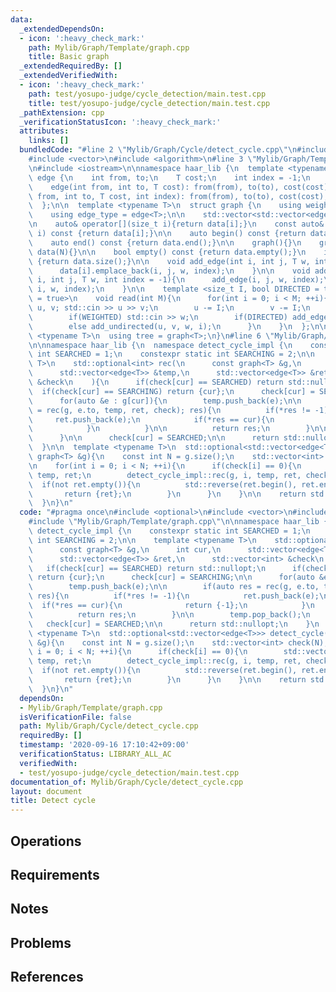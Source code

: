 ```yaml
---
data:
  _extendedDependsOn:
  - icon: ':heavy_check_mark:'
    path: Mylib/Graph/Template/graph.cpp
    title: Basic graph
  _extendedRequiredBy: []
  _extendedVerifiedWith:
  - icon: ':heavy_check_mark:'
    path: test/yosupo-judge/cycle_detection/main.test.cpp
    title: test/yosupo-judge/cycle_detection/main.test.cpp
  _pathExtension: cpp
  _verificationStatusIcon: ':heavy_check_mark:'
  attributes:
    links: []
  bundledCode: "#line 2 \"Mylib/Graph/Cycle/detect_cycle.cpp\"\n#include <optional>\n\
    #include <vector>\n#include <algorithm>\n#line 3 \"Mylib/Graph/Template/graph.cpp\"\
    \n#include <iostream>\n\nnamespace haar_lib {\n  template <typename T>\n  struct\
    \ edge {\n    int from, to;\n    T cost;\n    int index = -1;\n    edge(){}\n\
    \    edge(int from, int to, T cost): from(from), to(to), cost(cost){}\n    edge(int\
    \ from, int to, T cost, int index): from(from), to(to), cost(cost), index(index){}\n\
    \  };\n\n  template <typename T>\n  struct graph {\n    using weight_type = T;\n\
    \    using edge_type = edge<T>;\n\n    std::vector<std::vector<edge<T>>> data;\n\
    \n    auto& operator[](size_t i){return data[i];}\n    const auto& operator[](size_t\
    \ i) const {return data[i];}\n\n    auto begin() const {return data.begin();}\n\
    \    auto end() const {return data.end();}\n\n    graph(){}\n    graph(int N):\
    \ data(N){}\n\n    bool empty() const {return data.empty();}\n    int size() const\
    \ {return data.size();}\n\n    void add_edge(int i, int j, T w, int index = -1){\n\
    \      data[i].emplace_back(i, j, w, index);\n    }\n\n    void add_undirected(int\
    \ i, int j, T w, int index = -1){\n      add_edge(i, j, w, index);\n      add_edge(j,\
    \ i, w, index);\n    }\n\n    template <size_t I, bool DIRECTED = true, bool WEIGHTED\
    \ = true>\n    void read(int M){\n      for(int i = 0; i < M; ++i){\n        int\
    \ u, v; std::cin >> u >> v;\n        u -= I;\n        v -= I;\n        T w = 1;\n\
    \        if(WEIGHTED) std::cin >> w;\n        if(DIRECTED) add_edge(u, v, w, i);\n\
    \        else add_undirected(u, v, w, i);\n      }\n    }\n  };\n\n  template\
    \ <typename T>\n  using tree = graph<T>;\n}\n#line 6 \"Mylib/Graph/Cycle/detect_cycle.cpp\"\
    \n\nnamespace haar_lib {\n  namespace detect_cycle_impl {\n    constexpr static\
    \ int SEARCHED = 1;\n    constexpr static int SEARCHING = 2;\n\n    template <typename\
    \ T>\n    std::optional<int> rec(\n      const graph<T> &g,\n      int cur,\n\
    \      std::vector<edge<T>> &temp,\n      std::vector<edge<T>> &ret,\n      std::vector<int>\
    \ &check\n    ){\n      if(check[cur] == SEARCHED) return std::nullopt;\n    \
    \  if(check[cur] == SEARCHING) return {cur};\n      check[cur] = SEARCHING;\n\n\
    \      for(auto &e : g[cur]){\n        temp.push_back(e);\n\n        if(auto res\
    \ = rec(g, e.to, temp, ret, check); res){\n          if(*res != -1){\n       \
    \     ret.push_back(e);\n            if(*res == cur){\n              return {-1};\n\
    \            }\n          }\n\n          return res;\n        }\n\n        temp.pop_back();\n\
    \      }\n\n      check[cur] = SEARCHED;\n\n      return std::nullopt;\n    }\n\
    \  }\n\n  template <typename T>\n  std::optional<std::vector<edge<T>>> detect_cycle(const\
    \ graph<T> &g){\n    const int N = g.size();\n    std::vector<int> check(N);\n\
    \n    for(int i = 0; i < N; ++i){\n      if(check[i] == 0){\n        std::vector<edge<T>>\
    \ temp, ret;\n        detect_cycle_impl::rec(g, i, temp, ret, check);\n      \
    \  if(not ret.empty()){\n          std::reverse(ret.begin(), ret.end());\n   \
    \       return {ret};\n        }\n      }\n    }\n\n    return std::nullopt;\n\
    \  }\n}\n"
  code: "#pragma once\n#include <optional>\n#include <vector>\n#include <algorithm>\n\
    #include \"Mylib/Graph/Template/graph.cpp\"\n\nnamespace haar_lib {\n  namespace\
    \ detect_cycle_impl {\n    constexpr static int SEARCHED = 1;\n    constexpr static\
    \ int SEARCHING = 2;\n\n    template <typename T>\n    std::optional<int> rec(\n\
    \      const graph<T> &g,\n      int cur,\n      std::vector<edge<T>> &temp,\n\
    \      std::vector<edge<T>> &ret,\n      std::vector<int> &check\n    ){\n   \
    \   if(check[cur] == SEARCHED) return std::nullopt;\n      if(check[cur] == SEARCHING)\
    \ return {cur};\n      check[cur] = SEARCHING;\n\n      for(auto &e : g[cur]){\n\
    \        temp.push_back(e);\n\n        if(auto res = rec(g, e.to, temp, ret, check);\
    \ res){\n          if(*res != -1){\n            ret.push_back(e);\n          \
    \  if(*res == cur){\n              return {-1};\n            }\n          }\n\n\
    \          return res;\n        }\n\n        temp.pop_back();\n      }\n\n   \
    \   check[cur] = SEARCHED;\n\n      return std::nullopt;\n    }\n  }\n\n  template\
    \ <typename T>\n  std::optional<std::vector<edge<T>>> detect_cycle(const graph<T>\
    \ &g){\n    const int N = g.size();\n    std::vector<int> check(N);\n\n    for(int\
    \ i = 0; i < N; ++i){\n      if(check[i] == 0){\n        std::vector<edge<T>>\
    \ temp, ret;\n        detect_cycle_impl::rec(g, i, temp, ret, check);\n      \
    \  if(not ret.empty()){\n          std::reverse(ret.begin(), ret.end());\n   \
    \       return {ret};\n        }\n      }\n    }\n\n    return std::nullopt;\n\
    \  }\n}\n"
  dependsOn:
  - Mylib/Graph/Template/graph.cpp
  isVerificationFile: false
  path: Mylib/Graph/Cycle/detect_cycle.cpp
  requiredBy: []
  timestamp: '2020-09-16 17:10:42+09:00'
  verificationStatus: LIBRARY_ALL_AC
  verifiedWith:
  - test/yosupo-judge/cycle_detection/main.test.cpp
documentation_of: Mylib/Graph/Cycle/detect_cycle.cpp
layout: document
title: Detect cycle
---
```


## Operations

## Requirements

## Notes

## Problems

## References

